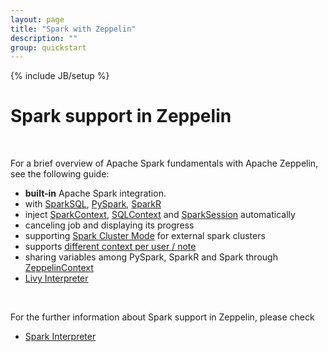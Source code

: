 ```yaml
---
layout: page
title: "Spark with Zeppelin"
description: ""
group: quickstart
---
```

<!--
Licensed under the Apache License, Version 2.0 (the "License");
you may not use this file except in compliance with the License.
You may obtain a copy of the License at

http://www.apache.org/licenses/LICENSE-2.0

Unless required by applicable law or agreed to in writing, software
distributed under the License is distributed on an "AS IS" BASIS,
WITHOUT WARRANTIES OR CONDITIONS OF ANY KIND, either express or implied.
See the License for the specific language governing permissions and
limitations under the License.
-->
{% include JB/setup %}

# Spark support in Zeppelin 

<div id="toc"></div>

<br/>

For a brief overview of Apache Spark fundamentals with Apache Zeppelin, see the following guide:

- **built-in** Apache Spark integration.
- with [SparkSQL](http://spark.apache.org/sql/), [PySpark](https://spark.apache.org/docs/latest/api/python/pyspark.html), [SparkR](https://spark.apache.org/docs/latest/sparkr.html)
- inject [SparkContext](https://spark.apache.org/docs/latest/api/java/org/apache/spark/SparkContext.html), [SQLContext](https://spark.apache.org/docs/latest/sql-programming-guide.html) and [SparkSession](https://spark.apache.org/docs/latest/sql-programming-guide.html) automatically
- canceling job and displaying its progress 
- supporting [Spark Cluster Mode](../setup/deployment/spark_cluster_mode.html#apache-zeppelin-on-spark-cluster-mode) for external spark clusters
- supports [different context per user / note](../usage/interpreter/interpreter_binding_mode.html) 
- sharing variables among PySpark, SparkR and Spark through [ZeppelinContext](../interpreter/spark.html#zeppelincontext)
- [Livy Interpreter](../interpreter/livy.html)

<br/>

For the further information about Spark support in Zeppelin, please check 

- [Spark Interpreter](../interpreter/spark.html)



